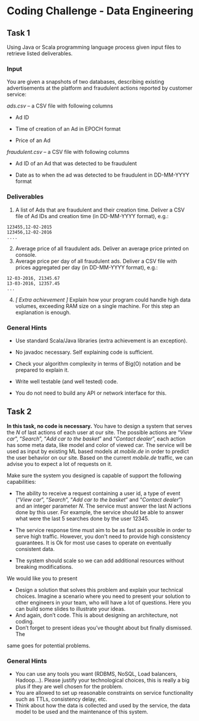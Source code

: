# Coding Challenge - Data Engineering

## Task 1

Using Java or Scala programming language process given input files to retrieve listed deliverables.

### Input

You are given a snapshots of two databases, describing existing advertisements at the platform and fraudulent actions reported by customer service:

*ads.csv* – a CSV file with following columns

* Ad ID

* Time of creation of an Ad in EPOCH format

* Price of an Ad

*fraudulent.csv* – a CSV file with following columns

* Ad ID of an Ad that was detected to be fraudulent

* Date as to when the ad was detected to be fraudulent in DD-MM-YYYY format

### Deliverables

1. A list of Ads that are fraudulent and their creation time. Deliver a CSV file of Ad IDs and creation time (in DD-MM-YYYY format), e.g.:

```
123455,12-02-2015 
123456,12-02-2016 
....
```

2. Average price of all fraudulent ads. Deliver an average price printed on console. 
3. Average price per day of all fraudulent ads. Deliver a CSV file with prices aggregated per day (in DD-MM-YYYY format), e.g.:

```
12-03-2016, 21345.67 
13-03-2016, 12357.45 
...
```

4. *[ Extra achievement ]* Explain how your program could handle high data volumes, exceeding RAM size on a single machine. For this step an explanation is enough.

### General Hints

* Use standard Scala/Java libraries (extra achievement is an exception).

* No javadoc necessary. Self explaining code is sufficient.

* Check your algorithm complexity in terms of Big(O) notation and be prepared to
  explain it.
  
* Write well testable (and well tested) code.

* You do not need to build any API or network interface for this.

  

## Task 2

**In this task, no code is necessary.** You have to design a system that serves the *N* of last actions of each user at our site. The possible actions are “*View car*”, “*Search*”, “*Add car to the basket*” and “*Contact dealer*”, each action has some meta data, like model and color of viewed car. The service will be used as input by existing ML based models at *mobile.de* in order to predict the user behavior on our site. Based on the current *mobile.de* traffic, we can advise you to expect a lot of requests on it.

Make sure the system you designed is capable of support the following capabilities:

*  The ability to receive a request containing a user id, a type of event (“*View car*”, “*Search*”, “*Add car to the basket*” and “*Contact dealer*”) and an integer parameter *N*. The service must answer the last *N* actions done by this user. For example, the service should be able to answer what were the last 5 searches done by the user 12345.

*  The service response time must aim to be as fast as possible in order to serve
high traffic. However, you don't need to provide high consistency guarantees. It is Ok for most use cases to operate on eventually consistent data.

*  The system should scale so we can add additional resources without breaking modifications.

We would like you to present

* Design a solution that solves this problem and explain your technical choices. Imagine a scenario where you need to present your solution to other engineers in your team, who will have a lot of questions. Here you can build some slides to illustrate your ideas.
* And again, don’t code. This is about designing an architecture, not coding.
* Don’t forget to present ideas you’ve thought about but finally dismissed. The

same goes for potential problems.

### General Hints

* You can use any tools you want (RDBMS, NoSQL, Load balancers, Hadoop...). Please justify your technological choices, this is really a big plus if they are well chosen for the problem.
* You are allowed to set up reasonable constraints on service functionality such as TTLs, consistency delay, etc.
* Think about how the data is collected and used by the service, the data model to be used and the maintenance of this system.